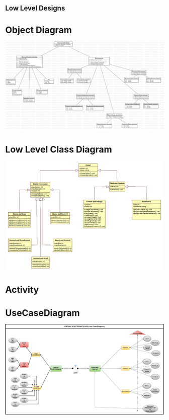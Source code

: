 ## Low Level Designs

# Object Diagram

![ObjectDiagram(LLD)](https://github.com/dilipkumar26/SDLC_12_Iconics/blob/0184ecba66c69f7db7d16909a5d844106768a8e4/2_Design/Low%20Level%20Design/ObjectDiagram1.jpg)

# Low Level Class Diagram

![ClassDiagram(LLD)](https://github.com/dilipkumar26/SDLC_12_Iconics/blob/main/2_Design/Low%20Level%20Design/iconics_uml_lowLevel.jpg)

# Activity 

# UseCaseDiagram

![UseCaseDiagram(LLD)](https://github.com/dilipkumar26/SDLC_12_Iconics/blob/main/2_Design/Low%20Level%20Design/UseCaseDiagram.jpg)
